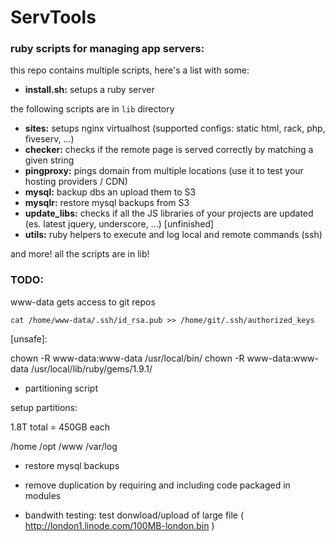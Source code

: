 # ServTools
### ruby scripts for managing app servers:

this repo contains multiple scripts, here's a list with some:

- **install.sh:** setups a ruby server

the following scripts are in `lib` directory

- **sites:** setups nginx virtualhost (supported configs: static html, rack, php, fiveserv, ...)
- **checker:** checks if the remote page is served correctly by matching a given string
- **pingproxy:** pings domain from multiple locations (use it to test your hosting providers / CDN)
- **mysql:**  backup dbs an upload them to S3
- **mysqlr:** restore mysql backups from S3
- **update_libs:** checks if all the JS libraries of your projects are updated (es. latest jquery, underscore, ...) [unfinished]
- **utils:** ruby helpers to execute and log local and remote commands (ssh)

and more!
all the scripts are in lib!

### TODO:

www-data gets access to git repos

    cat /home/www-data/.ssh/id_rsa.pub >> /home/git/.ssh/authorized_keys


[unsafe]:

  chown -R www-data:www-data /usr/local/bin/
  chown -R www-data:www-data /usr/local/lib/ruby/gems/1.9.1/

- partitioning script

setup partitions:

1.8T total = 450GB each

/home
/opt
/www
/var/log


- restore mysql backups

- remove duplication by requiring and including code packaged in modules

- bandwith testing: test donwload/upload of large file ( http://london1.linode.com/100MB-london.bin )
